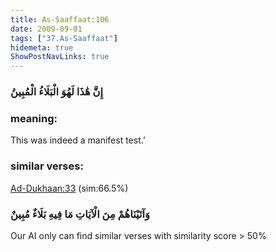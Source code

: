 ```yaml
---
title: As-Saaffaat:106
date: 2009-09-01
tags: ["37.As-Saaffaat"]
hidemeta: true 
ShowPostNavLinks: true 
---
```

### إِنَّ هَٰذَا لَهُوَ الْبَلَاءُ الْمُبِينُ
### meaning: 
This was indeed a manifest test.’
### similar verses: 

[Ad-Dukhaan:33](/44/33) (sim:66.5%)

### وَآتَيْنَاهُمْ مِنَ الْآيَاتِ مَا فِيهِ بَلَاءٌ مُبِينٌ

Our AI only can find similar verses with similarity score > 50% 




